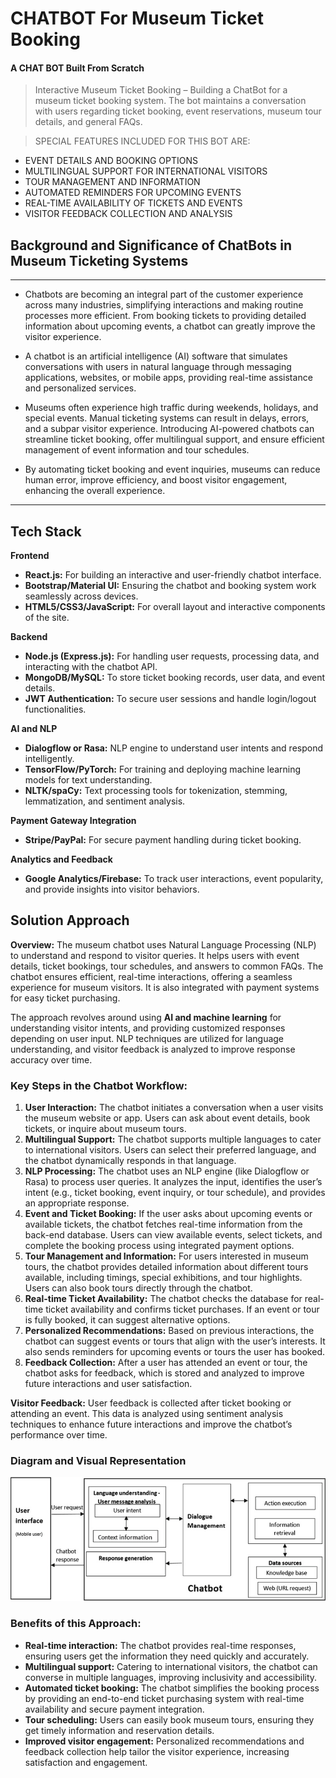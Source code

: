 <h1>CHATBOT For Museum Ticket Booking  
<!--  <img src='Images/0.jpg' width=100 height=70></h1> -->

<h4>A CHAT BOT Built From Scratch</h4>

> Interactive Museum Ticket Booking – Building a ChatBot for a museum ticket booking system. The bot maintains a conversation with users regarding ticket booking, event reservations, museum tour details, and general FAQs.

> SPECIAL FEATURES INCLUDED FOR THIS BOT ARE:

  * EVENT DETAILS AND BOOKING OPTIONS
  * MULTILINGUAL SUPPORT FOR INTERNATIONAL VISITORS
  * TOUR MANAGEMENT AND INFORMATION
  * AUTOMATED REMINDERS FOR UPCOMING EVENTS
  * REAL-TIME AVAILABILITY OF TICKETS AND EVENTS
  * VISITOR FEEDBACK COLLECTION AND ANALYSIS

<h2>Background and Significance of ChatBots in Museum Ticketing Systems</h2>

<hr />

* Chatbots are becoming an integral part of the customer experience across many industries, simplifying interactions and making routine processes more efficient. From booking tickets to providing detailed information about upcoming events, a chatbot can greatly improve the visitor experience.

* A chatbot is an artificial intelligence (AI) software that simulates conversations with users in natural language through messaging applications, websites, or mobile apps, providing real-time assistance and personalized services.

* Museums often experience high traffic during weekends, holidays, and special events. Manual ticketing systems can result in delays, errors, and a subpar visitor experience. Introducing AI-powered chatbots can streamline ticket booking, offer multilingual support, and ensure efficient management of event information and tour schedules.

* By automating ticket booking and event inquiries, museums can reduce human error, improve efficiency, and boost visitor engagement, enhancing the overall experience.

<hr /> 

<h2>Tech Stack</h2>

<p><b>Frontend</b></p>
<ul>
  <li><b>React.js:</b> For building an interactive and user-friendly chatbot interface.</li>
  <li><b>Bootstrap/Material UI:</b> Ensuring the chatbot and booking system work seamlessly across devices.</li>
  <li><b>HTML5/CSS3/JavaScript:</b> For overall layout and interactive components of the site.</li>
</ul>

<p><b>Backend</b></p>
<ul>
  <li><b>Node.js (Express.js):</b> For handling user requests, processing data, and interacting with the chatbot API.</li>
  <li><b>MongoDB/MySQL:</b> To store ticket booking records, user data, and event details.</li>
  <li><b>JWT Authentication:</b> To secure user sessions and handle login/logout functionalities.</li>
</ul>

<p><b>AI and NLP</b></p>
<ul>
  <li><b>Dialogflow or Rasa:</b> NLP engine to understand user intents and respond intelligently.</li>
  <li><b>TensorFlow/PyTorch:</b> For training and deploying machine learning models for text understanding.</li>
  <li><b>NLTK/spaCy:</b> Text processing tools for tokenization, stemming, lemmatization, and sentiment analysis.</li>
</ul>

<p><b>Payment Gateway Integration</b></p>
<ul>
  <li><b>Stripe/PayPal:</b> For secure payment handling during ticket booking.</li>
</ul>

<p><b>Analytics and Feedback</b></p>
<ul>
  <li><b>Google Analytics/Firebase:</b> To track user interactions, event popularity, and provide insights into visitor behaviors.</li>
</ul>

<h2>Solution Approach</h2>

<p><b>Overview:</b> The museum chatbot uses Natural Language Processing (NLP) to understand and respond to visitor queries. It helps users with event details, ticket bookings, tour schedules, and answers to common FAQs. The chatbot ensures efficient, real-time interactions, offering a seamless experience for museum visitors. It is also integrated with payment systems for easy ticket purchasing.</p>

<p>The approach revolves around using <b>AI and machine learning</b> for understanding visitor intents, and providing customized responses depending on user input. NLP techniques are utilized for language understanding, and visitor feedback is analyzed to improve response accuracy over time.</p>

<h3>Key Steps in the Chatbot Workflow:</h3>
<ol>
  <li><b>User Interaction:</b> The chatbot initiates a conversation when a user visits the museum website or app. Users can ask about event details, book tickets, or inquire about museum tours.</li>
  
  <li><b>Multilingual Support:</b> The chatbot supports multiple languages to cater to international visitors. Users can select their preferred language, and the chatbot dynamically responds in that language.</li>

  <li><b>NLP Processing:</b> The chatbot uses an NLP engine (like Dialogflow or Rasa) to process user queries. It analyzes the input, identifies the user’s intent (e.g., ticket booking, event inquiry, or tour schedule), and provides an appropriate response.</li>

  <li><b>Event and Ticket Booking:</b> If the user asks about upcoming events or available tickets, the chatbot fetches real-time information from the back-end database. Users can view available events, select tickets, and complete the booking process using integrated payment options.</li>

  <li><b>Tour Management and Information:</b> For users interested in museum tours, the chatbot provides detailed information about different tours available, including timings, special exhibitions, and tour highlights. Users can also book tours directly through the chatbot.</li>

  <li><b>Real-time Ticket Availability:</b> The chatbot checks the database for real-time ticket availability and confirms ticket purchases. If an event or tour is fully booked, it can suggest alternative options.</li>

  <li><b>Personalized Recommendations:</b> Based on previous interactions, the chatbot can suggest events or tours that align with the user’s interests. It also sends reminders for upcoming events or tours the user has booked.</li>

  <li><b>Feedback Collection:</b> After a user has attended an event or tour, the chatbot asks for feedback, which is stored and analyzed to improve future interactions and user satisfaction.</li>
</ol>

<p><b>Visitor Feedback:</b> User feedback is collected after ticket booking or attending an event. This data is analyzed using sentiment analysis techniques to enhance future interactions and improve the chatbot’s performance over time.</p>

<h3>Diagram and Visual Representation</h3>
<img src="General-chatbot-architecture.jpg">

<h3>Benefits of this Approach:</h3>
<ul>
  <li><b>Real-time interaction:</b> The chatbot provides real-time responses, ensuring users get the information they need quickly and accurately.</li>
  <li><b>Multilingual support:</b> Catering to international visitors, the chatbot can converse in multiple languages, improving inclusivity and accessibility.</li>
  <li><b>Automated ticket booking:</b> The chatbot simplifies the booking process by providing an end-to-end ticket purchasing system with real-time availability and secure payment integration.</li>
  <li><b>Tour scheduling:</b> Users can easily book museum tours, ensuring they get timely information and reservation details.</li>
  <li><b>Improved visitor engagement:</b> Personalized recommendations and feedback collection help tailor the visitor experience, increasing satisfaction and engagement.</li>
</ul>
